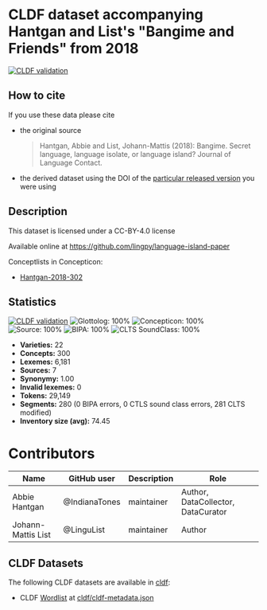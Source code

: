 # CLDF dataset accompanying Hantgan and List's "Bangime and Friends" from 2018

[![CLDF validation](https://github.com/lexibank/hantganbangime/workflows/CLDF-validation/badge.svg)](https://github.com/lexibank/hantganbangime/actions?query=workflow%3ACLDF-validation)

## How to cite

If you use these data please cite
- the original source
  > Hantgan, Abbie and List, Johann-Mattis (2018): Bangime. Secret language, language isolate, or language island? Journal of Language Contact.
- the derived dataset using the DOI of the [particular released version](../../releases/) you were using

## Description


This dataset is licensed under a CC-BY-4.0 license

Available online at https://github.com/lingpy/language-island-paper


Conceptlists in Concepticon:
- [Hantgan-2018-302](https://concepticon.clld.org/contributions/Hantgan-2018-302)
## Statistics


[![CLDF validation](https://github.com/lexibank/hantganbangime/workflows/CLDF-validation/badge.svg)](https://github.com/lexibank/hantganbangime/actions?query=workflow%3ACLDF-validation)
![Glottolog: 100%](https://img.shields.io/badge/Glottolog-100%25-brightgreen.svg "Glottolog: 100%")
![Concepticon: 100%](https://img.shields.io/badge/Concepticon-100%25-brightgreen.svg "Concepticon: 100%")
![Source: 100%](https://img.shields.io/badge/Source-100%25-brightgreen.svg "Source: 100%")
![BIPA: 100%](https://img.shields.io/badge/BIPA-100%25-brightgreen.svg "BIPA: 100%")
![CLTS SoundClass: 100%](https://img.shields.io/badge/CLTS%20SoundClass-100%25-brightgreen.svg "CLTS SoundClass: 100%")

- **Varieties:** 22
- **Concepts:** 300
- **Lexemes:** 6,181
- **Sources:** 7
- **Synonymy:** 1.00
- **Invalid lexemes:** 0
- **Tokens:** 29,149
- **Segments:** 280 (0 BIPA errors, 0 CTLS sound class errors, 281 CLTS modified)
- **Inventory size (avg):** 74.45

# Contributors

Name | GitHub user | Description | Role
--- | --- | --- | ---
Abbie Hantgan | @IndianaTones | maintainer | Author, DataCollector, DataCurator
Johann-Mattis List | @LinguList | maintainer | Author





## CLDF Datasets

The following CLDF datasets are available in [cldf](cldf):

- CLDF [Wordlist](https://github.com/cldf/cldf/tree/master/modules/Wordlist) at [cldf/cldf-metadata.json](cldf/cldf-metadata.json)